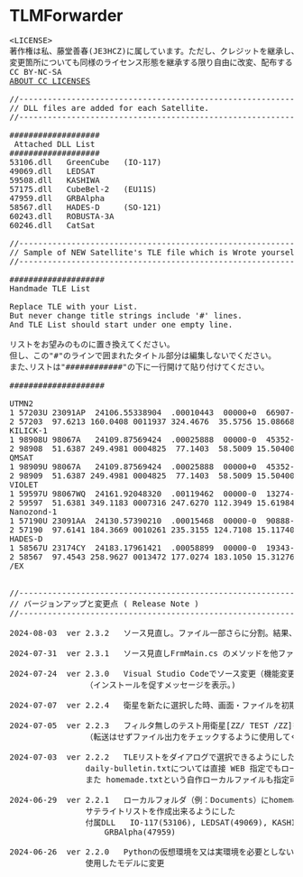 # TLMForwarder
<pre>
&lt;LICENSE>
著作権は私、藤堂善春(JE3HCZ)に属しています。ただし、クレジットを継承し、商用には供せず、
変更箇所についても同様のライセンス形態を継承する限り自由に改変、配布することが可能です。
CC BY-NC-SA&nbsp;&nbsp;&nbsp;
<a href="https://creativecommons.org/share-your-work/cclicenses/" target="_blank">ABOUT CC LICENSES</a>

//-------------------------------------------------------------------------------
// DLL files are added for each Satellite.
//-------------------------------------------------------------------------------

###################
 Attached DLL List
###################
53106.dll	GreenCube	(IO-117)
49069.dll	LEDSAT
59508.dll	KASHIWA
57175.dll	CubeBel-2	(EU11S)
47959.dll	GRBAlpha
58567.dll	HADES-D		(SO-121)
60243.dll	ROBUSTA-3A
60246.dll	CatSat

//-------------------------------------------------------------------------------
// Sample of NEW Satellite's TLE file which is Wrote yourself as handmade.txt.
//-------------------------------------------------------------------------------

####################
Handmade TLE List

Replace TLE with your List.
But never change title strings include '#' lines.
And TLE List should start under one empty line.

リストをお望みのものに置き換えてください。
但し、この"#"のラインで囲まれたタイトル部分は編集しないでください。
また､リストは"############"の下に一行開けて貼り付けてください。

####################

UTMN2
1 57203U 23091AP  24106.55338904  .00010443  00000+0  66907-3 0  9994
2 57203  97.6213 160.0408 0011937 324.4676  35.5756 15.08668119 44104
KILICK-1
1 98908U 98067A   24109.87569424  .00025888  00000-0  45352-3 0  9994
2 98908  51.6387 249.4981 0004825  77.1403  58.5009 15.50400337449349
QMSAT
1 98909U 98067A   24109.87569424  .00025888  00000+0  45352-3 0  9993
2 98909  51.6387 249.4981 0004825  77.1403  58.5009 15.50400337449349
VIOLET
1 59597U 98067WQ  24161.92048320  .00119462  00000-0  13274-2 0  9999
2 59597  51.6381 349.1183 0007316 247.6270 112.3949 15.61984435  8198
Nanozond-1
1 57190U 23091AA  24130.57390210  .00015468  00000-0  90888-3 0  9994
2 57190  97.6141 184.3669 0010261 235.3155 124.7108 15.11740894 47760
HADES-D
1 58567U 23174CY  24183.17961421  .00058899  00000-0  19343-2 0  9998
2 58567  97.4543 258.9627 0013472 177.0274 183.1050 15.31276393 35926
/EX

	
//-------------------------------------------------------------------------------
// バージョンアップと変更点 ( Release Note )
//-------------------------------------------------------------------------------

2024-08-03	ver 2.3.2	ソース見直し。ファイル一部さらに分割。結果、再起動無しで衛星の切替可能にした。

2024-07-31	ver 2.3.1	ソース見直しFrmMain.cs のメソッドを他ファイルに分割
	
2024-07-24	ver 2.3.0	Visual Studio Codeでソース変更（機能変更無し）。.NET runtimeと分離した。
				（インストールを促すメッセージを表示。)
	
2024-07-07	ver 2.2.4	衛星を新たに選択した時、画面・ファイルを初期化するよう変更
	
2024-07-05	ver 2.2.3	フィルタ無しのテスト用衛星[ZZ/ TEST /ZZ]を選択できるようにした。
				（転送はせずファイル出力をチェックするように使用してください。）
	
2024-07-03	ver 2.2.2	TLEリストをダイアログで選択できるようにした。
				daily-bulletin.txtについては直接 WEB 指定でもローカルファイルの指定でもOK。
				また homemade.txtという自作ローカルファイルも指定可(サンプル添付)
	
2024-06-29	ver 2.2.1	ローカルフォルダ（例：Documents）にhomemade.txtの名前で作ったTLEリストから
				サテライトリストを作成出来るようにした
				付属DLL	IO-117(53106), LEDSAT(49069), KASHIWA(59508), CubeBel-2(57175),
					GRBAlpha(47959)
	
2024-06-26	ver 2.2.0	Pythonの仮想環境を又は実環境を必要としない、コンパイルされた post_request.exeを
				使用したモデルに変更
</pre>
